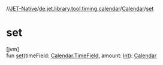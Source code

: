//[JET-Native](../../../index.md)/[de.jet.library.tool.timing.calendar](../index.md)/[Calendar](index.md)/[set](set.md)

# set

[jvm]\
fun [set](set.md)(timeField: [Calendar.TimeField](-time-field/index.md), amount: [Int](https://kotlinlang.org/api/latest/jvm/stdlib/kotlin/-int/index.html)): [Calendar](index.md)
